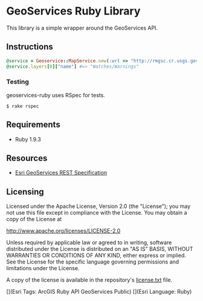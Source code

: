 # GeoServices Ruby Library

This library is a simple wrapper around the GeoServices API.


## Instructions

```ruby
@service = Geoservice::MapService.new(:url => "http://rmgsc.cr.usgs.gov/ArcGIS/rest/services/nhss_weat/MapServer")
@service.layers[0]["name"] #=> "Watches/Warnings"
```

### Testing

geoservices-ruby uses RSpec for tests. 

    $ rake rspec

## Requirements

* Ruby 1.9.3

## Resources

* [Esri GeoServices REST Specification](http://www.esri.com/industries/landing-pages/geoservices/geoservices)


## Licensing
Licensed under the Apache License, Version 2.0 (the "License");
you may not use this file except in compliance with the License.
You may obtain a copy of the License at

   http://www.apache.org/licenses/LICENSE-2.0

Unless required by applicable law or agreed to in writing, software
distributed under the License is distributed on an "AS IS" BASIS,
WITHOUT WARRANTIES OR CONDITIONS OF ANY KIND, either express or implied.
See the License for the specific language governing permissions and
limitations under the License.

A copy of the license is available in the repository's [license.txt](./license.txt) file.

[](Esri Tags: ArcGIS Ruby API GeoServices Public)
[](Esri Language: Ruby)
